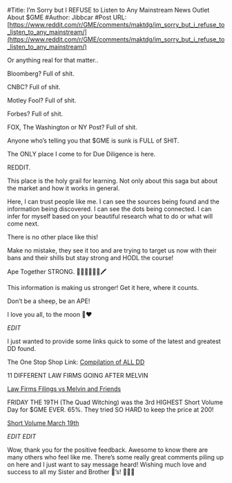 #Title: I’m Sorry but I REFUSE to Listen to Any Mainstream News Outlet About $GME
#Author: Jibbcar
#Post URL: [https://www.reddit.com/r/GME/comments/maktdg/im_sorry_but_i_refuse_to_listen_to_any_mainstream/](https://www.reddit.com/r/GME/comments/maktdg/im_sorry_but_i_refuse_to_listen_to_any_mainstream/)


Or anything real for that matter..

Bloomberg? Full of shit. 

CNBC? Full of shit. 

Motley Fool? Full of shit. 

Forbes? Full of shit. 

FOX, The Washington or NY Post? Full of shit. 

Anyone who’s telling you that $GME is sunk is FULL of SHIT. 

The ONLY place I come to for Due Diligence is here. 

REDDIT. 

This place is the holy grail for learning. Not only about this saga but about the market and how it works in general. 

Here, I can trust people like me. I can see the sources being found and the information being discovered. I can see the dots being connected. I can infer for myself based on your beautiful research what to do or what will come next. 

There is no other place like this! 

Make no mistake, they see it too and are trying to target us now with their bans and their shills but stay strong and HODL the course! 

Ape Together STRONG. 🦍💪🏻💎🙌🚀🖍

This information is making us stronger! Get it here, where it counts. 

Don’t be a sheep, be an APE! 

I love you all, to the moon 🌙❤️

*EDIT* 

I just wanted to provide some links quick to some of the latest and greatest DD found. 

The One Stop Shop Link: 
[Compilation of ALL DD ](https://www.reddit.com/r/GME/comments/lj1wqv/a_comprehensive_compilation_of_all_due_diligence/?utm_source=share&amp;amp;utm_medium=ios_app&amp;amp;utm_name=iossmf)

11 DIFFERENT LAW FIRMS GOING AFTER MELVIN

[Law Firms Filings vs Melvin and Friends ](https://www.reddit.com/r/GME/comments/m8w9sr/breaking_news_melvin_capital_is_screwed/?utm_source=share&amp;amp;utm_medium=ios_app&amp;amp;utm_name=iossmf)

FRIDAY THE 19TH (The Quad Witching) was the 3rd HIGHEST Short Volume Day for $GME EVER. 65%. They tried SO HARD to keep the price at 200!

[Short Volume March 19th](https://www.reddit.com/r/GME/comments/m8wvdo/todays_short_volume_on_gme_319_is_64_of_total/?utm_source=share&amp;utm_medium=ios_app&amp;utm_name=iossmf)


*EDIT EDIT* 

Wow, thank you for the positive feedback. Awesome to know there are many others who feel like me. There’s some really great comments piling up on here and I just want to say message heard! Wishing much love and success to all my Sister and Brother 🦍’s!  🚀💎🙌